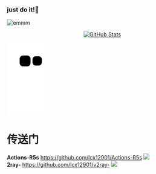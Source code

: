 ### just do it!🔞
![emmm](https://views.whatilearened.today/views/github/lcx12901/deplives.svg)

<p align="center">
    <a href="https://github.com/lcx12901">
      <img alt="GitHub Stats" src="https://github-readme-stats.vercel.app/api?username=lcx12901&include_all_commits=true&count_private=false&bg_color=30,e96443,904e95&title_color=fff&text_color=fff" />
    </a>
</p>

![](https://raw.githubusercontent.com/lcx12901/lcx12901/output/github-snake.svg)

# 传送门

**Actions-R5s** https://github.com/lcx12901/Actions-R5s       <img src="https://img.shields.io/github/downloads/lcx12901/Actions-R5s/total.svg?style=for-the-badge&color=32C955"/>  
**2ray-** https://github.com/lcx12901/v2ray-  <img src="https://img.shields.io/github/downloads/lcx12901/v2ray-/total.svg?style=for-the-badge&color=32C955"/>

